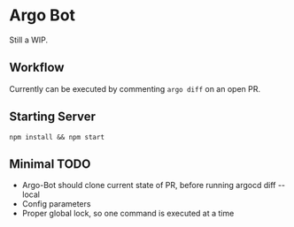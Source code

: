 # Argo Bot

Still a WIP.


## Workflow
Currently can be executed by commenting `argo diff` on an open PR.


## Starting Server
`npm install && npm start`


## Minimal TODO
- Argo-Bot should clone current state of PR, before running argocd diff --local
- Config parameters
- Proper global lock, so one command is executed at a time

